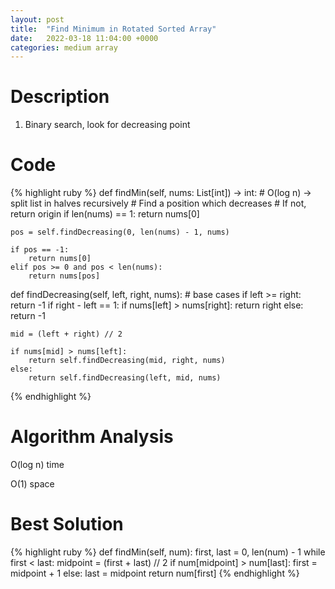 ```yaml
---
layout: post
title:  "Find Minimum in Rotated Sorted Array"
date:   2022-03-18 11:04:00 +0000
categories: medium array
---
```

# Description
1. Binary search, look for decreasing point

# Code
{% highlight ruby %}
def findMin(self, nums: List[int]) -> int:
    # O(log n) -> split list in halves recursively
    # Find a position which decreases
    # If not, return origin
    if len(nums) == 1:
        return nums[0]
    
    pos = self.findDecreasing(0, len(nums) - 1, nums)
    
    if pos == -1:
        return nums[0]
    elif pos >= 0 and pos < len(nums):
        return nums[pos]

def findDecreasing(self, left, right, nums):
    # base cases
    if left >= right:
        return -1
    if right - left == 1:
        if nums[left] > nums[right]:
            return right
        else:
            return -1
    
    mid = (left + right) // 2
    
    if nums[mid] > nums[left]:
        return self.findDecreasing(mid, right, nums)
    else:
        return self.findDecreasing(left, mid, nums)
{% endhighlight %}

# Algorithm Analysis
O(log n) time

O(1) space

# Best Solution
{% highlight ruby %}
def findMin(self, num):
    first, last = 0, len(num) - 1
    while first < last:
        midpoint = (first + last) // 2
        if num[midpoint] > num[last]:
            first = midpoint + 1
        else:
            last = midpoint
    return num[first]
{% endhighlight %}